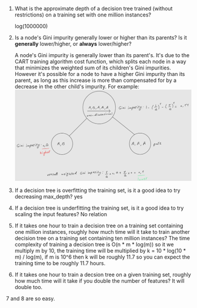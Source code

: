 1. What is the approximate depth of a decision tree trained (without restrictions) on a training set with one million instances?
   
   log(1000000)
2. Is a node's Gini impurity generally lower or higher than its parents? Is it **generally** lower/higher, or **always** lower/higher?

   A node's Gini impurity is generally lower than its parent's. It's due to the CART training algorithm cost function, which splits each node in a way that minimizes the weighted sum of its children's Gini impurities. However it's possible for a node to have a higher Gini impurity than its parent, as long as this increase is more than compensated for by a decrease in the other child's impurity. For example:
   ![images/gini-impurity.png](../images/gini-impurity.jpg)

3. If a decision tree is overfitting the training set, is it a good idea to try decreasing max_depth? yes
4. If a decision tree is underfitting the training set, is it a good idea to try scaling the input features? No relation
5. If it takes one hour to train a decision tree on a training set containing one million instances, roughly how much time will it take to train another decision tree on a training set containing ten million instances?
   The time complexity of training a decision tree is O(n * m * log(m)) so it we multiply m by 10, the training time will be multiplied by k = 10 * log(10 * m) / log(m), if m is 10^6 then k will be roughly 11.7 so you can expect the training time to be roughly 11.7 hours.
6. If it takes one hour to train a decsion tree on a given training set, roughly how much time will it take if you double the number of features? It will double too.

7 and 8 are so easy.
